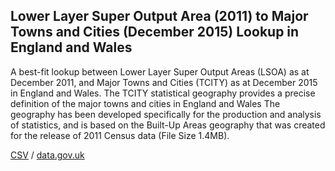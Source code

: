 ## Lower Layer Super Output Area (2011) to Major Towns and Cities (December 2015) Lookup in England and Wales

A best-fit lookup between Lower Layer Super Output Areas (LSOA) as at December 2011, and Major Towns and Cities (TCITY) as at December 2015 in England and Wales. The TCITY statistical geography provides a precise definition of the major towns and cities in England and Wales The geography has been developed specifically for the production and analysis of statistics, and is based on the Built-Up Areas geography that was created for the release of 2011 Census data (File Size 1.4MB).

[CSV](../csv/183.csv) / [data.gov.uk](https://data.gov.uk/dataset/4df6a58a-d6bf-499e-9836-20b9c71a52dc/lower-layer-super-output-area-2011-to-major-towns-and-cities-december-2015-lookup-in-england-and-wales)

